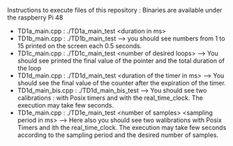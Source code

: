 
Instructions to execute files of this repository : 
Binaries are available under the raspberry Pi 48 
- TD1a_main.cpp : ./TD1a_main_test \<duration in ms\> 
- TD1b_main.cpp : ./TD1b_main_test                                 --> you should see numbers from 1 to 15 printed on the screen each 0.5 seconds. 
- TD1c_main.cpp : ./TD1c_main_test \<number of desired loops\>       --> You should see printed the final value of the pointer and the total duration of the loop
- TD1d_main.cpp : ./TD1d_main_test \<duration of the timer in ms\>   --> You should see the final value of the counter after the expiration of the timer. 
- TD1d_main_bis.cpp : ./TD1d_main_bis_test                         --> You should see two calibrations : with Posix timers and with the real_time_clock. The
                                                                       execution may take few seconds. 
- TD1e_main.cpp : ./TD1e_main_test \<number of samples\> \<sampling period in ms\>    --> Here also you should see two walibrations with Posix Timers and ith the 
                                                                                      real_time_clock. The execution may take few seconds according to the sampling
                                                                                      period and the desired number of samples. 
